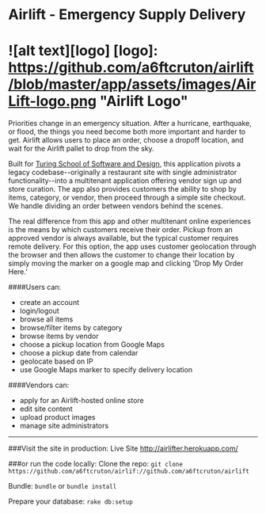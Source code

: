 Airlift - Emergency Supply Delivery 
===========
![alt text][logo]
[logo]: https://github.com/a6ftcruton/airlift/blob/master/app/assets/images/AirLift-logo.png "Airlift Logo"
===========
Priorities change in an emergency situation. After a hurricane, earthquake, or flood, the things you need become both more important and harder to get.  Airlift allows users to place an order, choose a dropoff location, and wait for the Airlift pallet to drop from the sky.

 Built for [Turing School of Software and Design](https://turing.io), this application pivots a legacy codebase--originally a restaurant site with single administrator functionality--into a multitenant application offering vendor sign up and store curation. The app also provides customers the ability to shop by items, category, or vendor, then proceed through a simple site checkout. We handle dividing an order between vendors behind the scenes.

The real difference from this app and other multitenant online experiences is the means by which customers receive their order. Pickup from an approved vendor is always available, but the typical customer requires remote delivery. For this option, the app uses customer geolocation through the browser and then allows the customer to change their location by simply moving the marker on a google map and clicking 'Drop My Order Here.' 

####Users can:
* create an account
* login/logout 
* browse all items
* browse/filter items by category
* browse items by vendor
* choose a pickup location from Google Maps 
* choose a pickup date from calendar
* geolocate based on IP
* use Google Maps marker to specify delivery location

####Vendors can:
* apply for an Airlift-hosted online store  
* edit site content
* upload product images
* manage site administrators

______

###Visit the site in production:
Live Site http://airlifter.herokuapp.com/

###or run the code locally:
Clone the repo:
`git clone https://github.com/a6ftcruton/airlif://github.com/a6ftcruton/airlift`

Bundle: 
`bundle` or `bundle install`

Prepare your database:
`rake db:setup`


